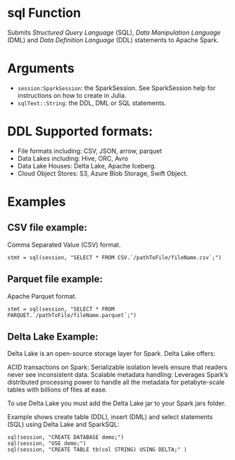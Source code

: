# sql Function
Submits *Structured Query Language* (SQL), *Data Manipulation Language* (DML) and *Data Definition Language* (DDL) statements to Apache Spark.

# Arguments
- `session:SparkSession`: the SparkSession.  See SparkSession help for instructions on how to create in Julia.
- `sqlText::String`: the DDL, DML or SQL statements.

# DDL Supported formats:
- File formats including: CSV, JSON, arrow, parquet
- Data Lakes including: Hive, ORC, Avro
- Data Lake Houses: Delta Lake, Apache Iceberg.
- Cloud Object Stores: S3, Azure Blob Storage, Swift Object.

# Examples

## CSV file example:
Comma Separated Value (CSV) format.
```
stmt = sql(session, "SELECT * FROM CSV.`/pathToFile/fileName.csv`;")
```
## Parquet file example:
Apache Parquet format.
```
stmt = sql(session, "SELECT * FROM PARQUET.`/pathToFile/fileName.parquet`;")
```
## Delta Lake Example:
Delta Lake is an open-source storage layer for Spark. Delta Lake offers:

ACID transactions on Spark: Serializable isolation levels ensure that readers never see inconsistent data.
Scalable metadata handling: Leverages Spark’s distributed processing power to handle all the metadata for petabyte-scale tables with billions of files at ease.

To use Delta Lake you must add the Delta Lake jar to your Spark jars folder.

Example shows create table (DDL), insert (DML) and select statements (SQL) using Delta Lake and SparkSQL:
```
sql(session, "CREATE DATABASE demo;")
sql(session, "USE demo;")
sql(session, "CREATE TABLE tb(col STRING) USING DELTA;" )
```
